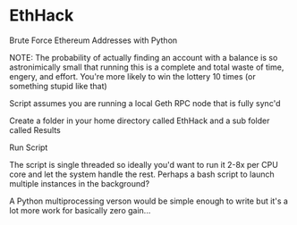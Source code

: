 # EthHack
Brute Force Ethereum Addresses with Python

NOTE: The probability of actually finding an account with a balance is so astronimically small that running this is a complete and total waste of time, engery, and effort. You're more likely to win the lottery 10 times (or something stupid like that)

Script assumes you are running a local Geth RPC node that is fully sync'd

Create a folder in your home directory called EthHack and a sub folder called Results

Run Script

The script is single threaded so ideally you'd want to run it 2-8x per CPU core and let the system handle the rest. Perhaps a bash script to launch multiple instances in the background?

A Python multiprocessing verson would be simple enough to write but it's a lot more work for basically zero gain...
